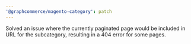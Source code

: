 ```yaml
---
'@graphcommerce/magento-category': patch
---
```


Solved an issue where the currently paginated page would be included in URL for the subcategory, resulting in a 404 error for some pages.
